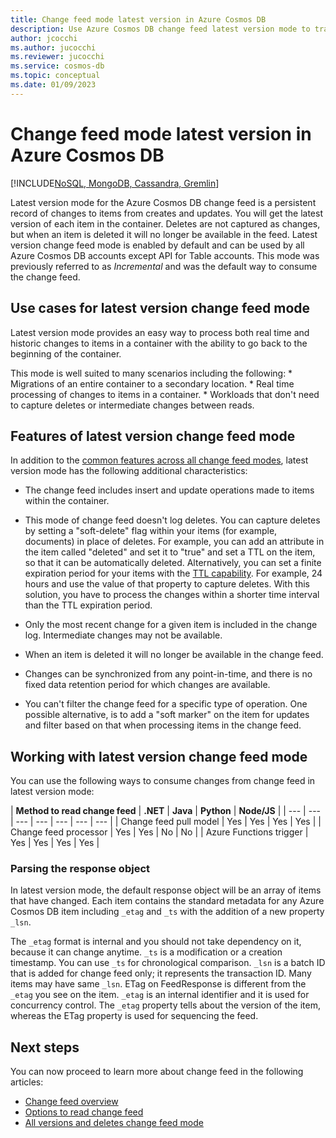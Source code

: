 ```yaml
---
title: Change feed mode latest version in Azure Cosmos DB 
description: Use Azure Cosmos DB change feed latest version mode to track changes in documents from create or update operations 
author: jcocchi
ms.author: jucocchi
ms.reviewer: jucocchi
ms.service: cosmos-db
ms.topic: conceptual
ms.date: 01/09/2023
---
```

# Change feed mode latest version in Azure Cosmos DB
[!INCLUDE[NoSQL, MongoDB, Cassandra, Gremlin](includes/appliesto-nosql-mongodb-cassandra-gremlin.md)]

Latest version mode for the Azure Cosmos DB change feed is a persistent record of changes to items from creates and updates. You will get the latest version of each item in the container. Deletes are not captured as changes, but when an item is deleted it will no longer be available in the feed. Latest version change feed mode is enabled by default and can be used by all Azure Cosmos DB accounts except API for Table accounts. This mode was previously referred to as *Incremental* and was the default way to consume the change feed.

## Use cases for latest version change feed mode

 Latest version mode provides an easy way to process both real time and historic changes to items in a container with the ability to go back to the beginning of the container. 

This mode is well suited to many scenarios including the following:
    * Migrations of an entire container to a secondary location.
    * Real time processing of changes to items in a container.
    * Workloads that don't need to capture deletes or intermediate changes between reads.

## Features of latest version change feed mode

In addition to the [common features across all change feed modes](../change-feed.md#features-of-change-feed), latest version  mode has the following additional characteristics:

* The change feed includes insert and update operations made to items within the container.

* This mode of change feed doesn't log deletes. You can capture deletes by setting a "soft-delete" flag within your items (for example, documents) in place of deletes. For example, you can add an attribute in the item called "deleted" and set it to "true" and set a TTL on the item, so that it can be automatically deleted. Alternatively, you can set a finite expiration period for your items with the [TTL capability](time-to-live.md). For example, 24 hours and use the value of that property to capture deletes. With this solution, you have to process the changes within a shorter time interval than the TTL expiration period.

* Only the most recent change for a given item is included in the change log. Intermediate changes may not be available.

* When an item is deleted it will no longer be available in the change feed.

* Changes can be synchronized from any point-in-time, and there is no fixed data retention period for which changes are available.

* You can't filter the change feed for a specific type of operation. One possible alternative, is to add a "soft marker" on the item for updates and filter based on that when processing items in the change feed.

## Working with latest version change feed mode

You can use the following ways to consume changes from change feed in latest version mode:

| **Method to read change feed** | **.NET** | **Java** | **Python** | **Node/JS** |
| --- | --- | --- | --- | --- | --- | --- |
| Change feed pull model | Yes | Yes |  Yes  |  Yes  |
| Change feed processor | Yes | Yes | No | No |
| Azure Functions trigger | Yes | Yes | Yes | Yes |

### Parsing the response object

In latest version mode, the default response object will be an array of items that have changed. Each item contains the standard metadata for any Azure Cosmos DB item including `_etag` and `_ts` with the addition of a new property `_lsn`.

The `_etag` format is internal and you should not take dependency on it, because it can change anytime. `_ts` is a modification or a creation timestamp. You can use `_ts` for chronological comparison. `_lsn` is a batch ID that is added for change feed only; it represents the transaction ID. Many items may have same `_lsn`. ETag on FeedResponse is different from the `_etag` you see on the item. `_etag` is an internal identifier and it is used for concurrency control. The `_etag` property tells about the version of the item, whereas the ETag property is used for sequencing the feed.

## Next steps

You can now proceed to learn more about change feed in the following articles:

* [Change feed overview](../change-feed.md)
* [Options to read change feed](read-change-feed.md)
* [All versions and deletes change feed mode](change-feed-all-versions-and-deletes.md)
